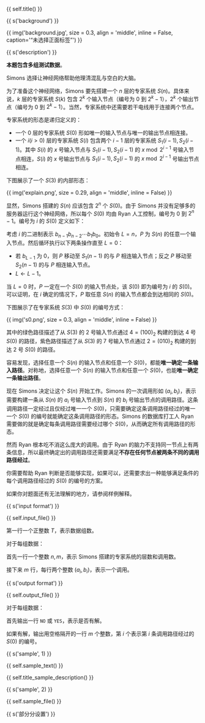 {{ self.title() }}

{{ s('background') }}

{{ img('background.jpg', size = 0.3, align = 'middle', inline = False, caption='“未选择正面标签”') }}

{{ s('description') }}

**本题包含多组测试数据**。

Simons 选择让神经网络帮助他理清混乱与空白的大脑。

为了准备这个神经网络，Simons 要先搭建一个 $n$ 层的专家系统 $S(n)$。具体来说，$k$ 层的专家系统 $S(k)$ 包含 $2^k$ 个输入节点（编号为 $0$ 到 $2^k-1$），$2^k$ 个输出节点（编号为 $0$ 到 $2^k-1$）。当然，专家系统中还需要若干电线用于连接两个节点。

专家系统的形态是递归定义的：

- 一个 $0$ 层的专家系统 $S(0)$ 形如唯一的输入节点与唯一的输出节点相连接。
- 一个 $i(i>0)$ 层的专家系统 $S(i)$ 包含两个 $i-1$ 层的专家系统 $S_1(i-1),S_2(i-1)$。其中 $S(i)$ 的 $x$ 号输入节点与 $S_1(i-1),S_2(i-1)$ 的 $x\bmod 2^{i-1}$ 号输入节点相连，$S(i)$ 的 $x$ 号输出节点与 $S_1(i-1),S_2(i-1)$ 的 $x\bmod 2^{i-1}$ 号输出节点相连。

下图展示了一个 $S(3)$ 的内部形态：

{{ img('explain.png', size = 0.29, align = 'middle', inline = False) }}

显然，Simons 搭建的 $S(n)$ 应该包含 $2^n$ 个 $S(0)$。由于 Simons 并没有足够多的服务器运行这个神经网络，所以每个 $S(0)$ 均由 Ryan 人工控制，编号为 $0$ 到 $2^n-1$。编号为 $i$ 的 $S(0)$ 定义如下：

考虑 $i$ 的二进制表示 $b_{n-1}b_{n-2}\cdots b_{1}b_{0}$。初始令 $L=n$，$P$ 为 $S(n)$ 的任意一个输入节点。然后循环执行以下两条操作直至 $L=0$：

- 若 $b_{L-1}$ 为 $0$，则 $P$ 移动至 $S_1(n-1)$ 的与 $P$ 相连输入节点；反之 $P$ 移动至 $S_2(n-1)$ 的与 $P$ 相连输入节点。
- $L\gets L-1$。

当 $L=0$ 时，$P$ 一定在一个 $S(0)$ 的输入节点处，该 $S(0)$ 即为编号为 $i$ 的 $S(0)$。可以证明，在 $i$ 确定的情况下，$P$ 取任意 $S(n)$ 的输入节点都会到达相同的 $S(0)$。

下图展示了在专家系统 $S(3)$ 中 $S(0)$ 的编号方式：

{{ img('s0.png', size = 0.3, align = 'middle', inline = False) }}

其中的绿色路径描述了从 $S(3)$ 的 $2$ 号输入节点通过 $4=(100)_2$ 构建的到达 $4$ 号 $S(0)$ 的路径，紫色路径描述了从 $S(3)$ 的 $7$ 号输入节点通过 $2=(010)_2$ 构建的到达 $2$ 号 $S(0)$ 的路径。

容易发现，选择任意一个 $S(n)$ 的输入节点和任意一个 $S(0)$，都能**唯一确定一条输入路径**。对称地，选择任意一个 $S(n)$ 的输入节点和任意一个 $S(0)$，也能**唯一确定一条输出路径**。

现在 Simons 决定让这个 $S(n)$ 开始工作。Simons 的一次调用形如 $(a_i,b_i)$，表示需要构建一条从 $S(n)$ 的 $a_i$ 号输入节点到 $S(n)$ 的 $b_i$ 号输出节点的调用路径。这条调用路径一定经过且仅经过唯一一个 $S(0)$，只需要确定这条调用路径经过的唯一一个 $S(0)$ 的编号就能确定这条调用路径的形态。Simons 的数据库打工人 Ryan 需要做的就是确定每条调用路径需要经过哪个 $S(0)$，从而确定所有调用路径的形态。

然而 Ryan 根本吃不消这么庞大的调用。由于 Ryan 的脑力不支持同一节点上有两条信息，所以最终确定出的调用路径还需要满足**不存在任何节点被两条不同的调用路径经过**。

你需要帮助 Ryan 判断是否能够实现，如果可以，还需要求出一种能够满足条件的每个调用路径经过的 $S(0)$ 的编号的方案。

如果你对题面还有无法理解的地方，请参阅样例解释。

{{ s('input format') }}

{{ self.input_file() }}

第一行一个正整数 $T$，表示数据组数。

对于每组数据：

首先一行一个整数 $n,m$，表示 Simons 搭建的专家系统的层数和调用数。

接下来 $m$ 行，每行两个整数 $(a_i,b_i)$，表示一个调用。

{{ s('output format') }}

{{ self.output_file() }}

对于每组数据：

首先输出一行 `NO` 或 `YES`，表示是否有解。

如果有解，输出用空格隔开的一行 $m$ 个整数，第 $i$ 个表示第 $i$ 条调用路径经过的 $S(0)$ 的编号。

{{ s('sample', 1) }}

{{ self.sample_text() }}

{{ self.title_sample_description() }}


{{ s('sample', 2) }}

{{ self.sample_file() }}



{{ s('部分分设置') }}